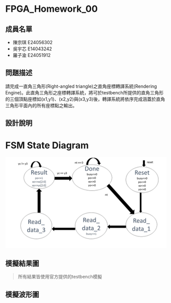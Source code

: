 # FPGA_Homework_00
## 成員名單
* 陳宗琪 E24056302
* 吳宇芯 E14043242
* 羅子渝 E24051912

## 問題描述
請完成一直角三角形(Right-angled triangle)之直角座標轉譯系統(Rendering Engine)。此直角三角形之座標轉譯系統，將可於testbench所提供的直角三角形的三個頂點座標如(x1,y1)、(x2,y2)與(x3,y3)後，轉譯系統將依序完成涵蓋於直角三角形平面內的所有座標點之輸出。

## 設計說明
# FSM State Diagram
![ALt text](https://github.com/Dozis/FPGA_Group_6/blob/master/HW00/image/%E6%8A%95%E5%BD%B1%E7%89%871.JPG?raw=true)
## 模擬結果圖
>所有結果皆使用官方提供的testbench模擬
## 模擬波形圖
